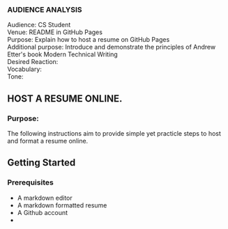 ### AUDIENCE ANALYSIS  
Audience: CS Student  
Venue: README in GitHub Pages  
Purpose: Explain how to host a resume on GitHub Pages  
Additional purpose: Introduce and demonstrate the principles of Andrew Etter's book Modern Technical Writing  
Desired Reaction:  
Vocabulary:  
Tone:   

## HOST A RESUME ONLINE. 
### Purpose: 
The following instructions aim to provide simple yet practicle steps to host and format a resume online.

## Getting Started

### Prerequisites
- A markdown editor
- A markdown formatted resume
- A Github account
- 

